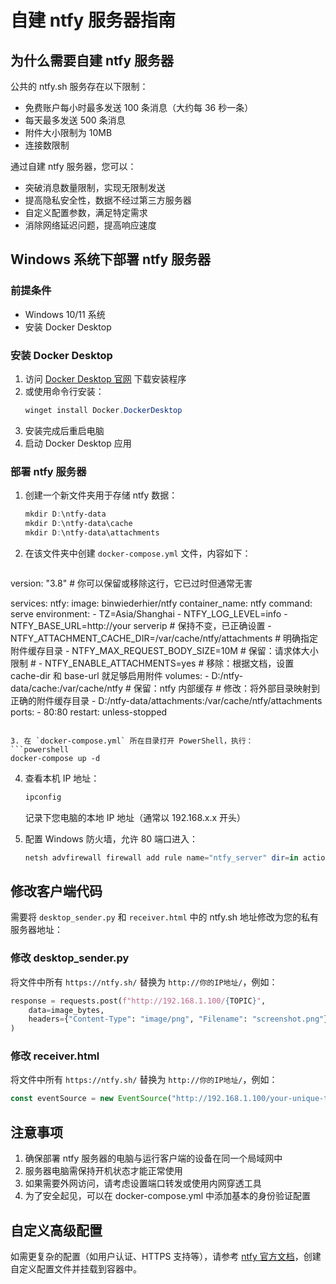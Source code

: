 # 自建 ntfy 服务器指南

## 为什么需要自建 ntfy 服务器

公共的 ntfy.sh 服务存在以下限制：
- 免费账户每小时最多发送 100 条消息（大约每 36 秒一条）
- 每天最多发送 500 条消息
- 附件大小限制为 10MB
- 连接数限制

通过自建 ntfy 服务器，您可以：
- 突破消息数量限制，实现无限制发送
- 提高隐私安全性，数据不经过第三方服务器
- 自定义配置参数，满足特定需求
- 消除网络延迟问题，提高响应速度

## Windows 系统下部署 ntfy 服务器

### 前提条件
- Windows 10/11 系统
- 安装 Docker Desktop

### 安装 Docker Desktop
1. 访问 [Docker Desktop 官网](https://www.docker.com/products/docker-desktop/) 下载安装程序
2. 或使用命令行安装：
   ```powershell
   winget install Docker.DockerDesktop
   ```
3. 安装完成后重启电脑
4. 启动 Docker Desktop 应用

### 部署 ntfy 服务器
1. 创建一个新文件夹用于存储 ntfy 数据：
   ```powershell
   mkdir D:\ntfy-data
   mkdir D:\ntfy-data\cache
   mkdir D:\ntfy-data\attachments
   ```

2. 在该文件夹中创建 `docker-compose.yml` 文件，内容如下：
   ```yaml
version: "3.8" # 你可以保留或移除这行，它已过时但通常无害

services:
  ntfy:
    image: binwiederhier/ntfy
    container_name: ntfy
    command: serve
    environment:
      - TZ=Asia/Shanghai
      - NTFY_LOG_LEVEL=info
      - NTFY_BASE_URL=http://your serverip # 保持不变，已正确设置
      - NTFY_ATTACHMENT_CACHE_DIR=/var/cache/ntfy/attachments # 明确指定附件缓存目录
      - NTFY_MAX_REQUEST_BODY_SIZE=10M # 保留：请求体大小限制
      # - NTFY_ENABLE_ATTACHMENTS=yes # 移除：根据文档，设置 cache-dir 和 base-url 就足够启用附件
    volumes:
      - D:/ntfy-data/cache:/var/cache/ntfy # 保留：ntfy 内部缓存
      # 修改：将外部目录映射到正确的附件缓存目录
      - D:/ntfy-data/attachments:/var/cache/ntfy/attachments
    ports:
      - 80:80
    restart: unless-stopped
   ```

3. 在 `docker-compose.yml` 所在目录打开 PowerShell，执行：
   ```powershell
   docker-compose up -d
   ```

4. 查看本机 IP 地址：
   ```powershell
   ipconfig
   ```
   记录下您电脑的本地 IP 地址（通常以 192.168.x.x 开头）

5. 配置 Windows 防火墙，允许 80 端口进入：
   ```powershell
   netsh advfirewall firewall add rule name="ntfy_server" dir=in action=allow protocol=TCP localport=80
   ```

## 修改客户端代码

需要将 `desktop_sender.py` 和 `receiver.html` 中的 ntfy.sh 地址修改为您的私有服务器地址：

### 修改 desktop_sender.py

将文件中所有 `https://ntfy.sh/` 替换为 `http://你的IP地址/`，例如：
```python
response = requests.post(f"http://192.168.1.100/{TOPIC}", 
    data=image_bytes, 
    headers={"Content-Type": "image/png", "Filename": "screenshot.png"}
)
```

### 修改 receiver.html

将文件中所有 `https://ntfy.sh/` 替换为 `http://你的IP地址/`，例如：
```javascript
const eventSource = new EventSource("http://192.168.1.100/your-unique-topic");
```

## 注意事项

1. 确保部署 ntfy 服务器的电脑与运行客户端的设备在同一个局域网中
2. 服务器电脑需保持开机状态才能正常使用
3. 如果需要外网访问，请考虑设置端口转发或使用内网穿透工具
4. 为了安全起见，可以在 docker-compose.yml 中添加基本的身份验证配置

## 自定义高级配置

如需更复杂的配置（如用户认证、HTTPS 支持等），请参考 [ntfy 官方文档](https://docs.ntfy.sh/config/)，创建自定义配置文件并挂载到容器中。 